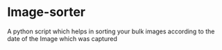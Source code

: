 # Image-sorter
A python script which helps in sorting your bulk images according to the date of the Image which was captured
